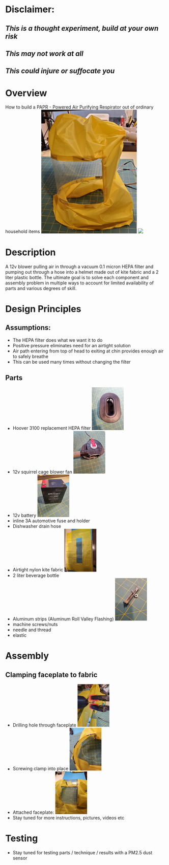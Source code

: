 # **Disclaimer:** 
## _This is a thought experiment, build at your own risk_
## _This may not work at all_
## _This could injure or suffocate you_
# Overview
How to build a PAPR - Powered Air Purifying Respirator out of ordinary household items
<img src="https://github.com/greglarious/EasyPAPR/blob/master/pictures/helmet_completed.jpg" width=300>
<img src="https://github.com/greglarious/EasyPAPR/blob/master/pictures/full_assembly.jpg" width=300>
# Description
A 12v blower pulling air in through a vacuum 0.1 micron HEPA filter and pumping out through a hose into a helmet made out of kite fabric and a 2 liter plastic bottle. The ultimate goal is to solve each component and assembly problem in multiple ways to account for limited availability of parts and various degrees of skill.
# Design Principles
## Assumptions:
- The HEPA filter does what we want it to do
- Positive pressure eliminates need for an airtight solution
- Air path entering from top of head to exiting at chin provides enough air to safely breathe
- This can be used many times without changing the filter
## Parts
- Hoover 3100 replacement HEPA filter <img src="https://github.com/greglarious/EasyPAPR/blob/master/pictures/filter_opening.jpg" width=100>
- 12v squirrel cage blower fan <img src="https://github.com/greglarious/EasyPAPR/blob/master/pictures/blower_attached_to_hose.jpg" width=100>
- 12v battery <img src="https://github.com/greglarious/EasyPAPR/blob/master/pictures/battery.jpg" width=100>
- inline 3A automotive fuse and holder
- Dishwasher drain hose
- Airtight nylon kite fabric <img src="https://github.com/greglarious/EasyPAPR/blob/master/pictures/helmet_pattern.jpg" width=100>
- 2 liter beverage bottle
- Aluminum strips (Aluminum Roll Valley Flashing) <img src="https://github.com/greglarious/EasyPAPR/blob/master/pictures/clamp.jpg" width=100>
- machine screws/nuts
- needle and thread
- elastic
# Assembly
## Clamping faceplate to fabric
- Drilling hole through faceplate <img src="https://github.com/greglarious/EasyPAPR/blob/master/pictures/helmet_drill_clamp.jpg" width=100>
- Screwing clamp into place <img src="https://github.com/greglarious/EasyPAPR/blob/master/pictures/helmet_clamps.jpg" width=100>
- Attached faceplate: <img src="https://github.com/greglarious/EasyPAPR/blob/master/pictures/helmet_faceplate_attached.jpg" width=100>
- Stay tuned for more instructions, pictures, videos etc
# Testing
- Stay tuned for testing parts / technique / results with a PM2.5 dust sensor
